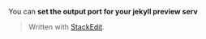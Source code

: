 
You can **set the output port for your jekyll preview serv**

> Written with [StackEdit](https://stackedit.io/).
<!--stackedit_data:
eyJoaXN0b3J5IjpbMjg0ODMyMTgzXX0=
-->